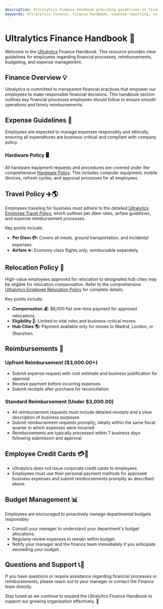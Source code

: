 ```yaml
---
description: Ultralytics Finance Handbook providing guidelines on financial procedures, travel policy, reimbursement processes, and expense management.
keywords: Ultralytics finance, finance handbook, expense reporting, reimbursements, travel policy, budget guidelines, remote setup
---
```


# Ultralytics Finance Handbook 📘

Welcome to the [Ultralytics](https://www.ultralytics.com/) Finance Handbook. This resource provides clear guidelines for employees regarding financial processes, reimbursements, budgeting, and expense management.

## Finance Overview 💡

Ultralytics is committed to transparent financial practices that empower our employees to make responsible financial decisions. This handbook section outlines key financial processes employees should follow to ensure smooth operations and timely reimbursements.

## Expense Guidelines 🧾

Employees are expected to manage expenses responsibly and ethically, ensuring all expenditures are business-critical and compliant with company policy.

### Hardware Policy 🖥️

All hardware equipment requests and procedures are covered under the comprehensive [Hardware Policy](../tools/hardware.md). This includes computer equipment, mobile devices, refresh cycles, and approval processes for all employees.

## Travel Policy ✈️🌎

Employees traveling for business must adhere to the detailed [Ultralytics Employee Travel Policy](../finance/travel.md), which outlines per diem rates, airfare guidelines, and expense reimbursement processes.

Key points include:

- **Per Diem 💳:** Covers all meals, ground transportation, and incidental expenses.
- **Airfare ✈️:** Economy class flights only, reimbursable separately.

## Relocation Policy 📍

High-value employees approved for relocation to designated hub cities may be eligible for relocation compensation. Refer to the comprehensive [Ultralytics Employee Relocation Policy](../finance/relocation.md) for complete details.

Key points include:

- **Compensation 💰:** $6,000 flat one-time payment for approved relocations.
- **Eligibility 🎯:** Limited to vital roles and business-critical moves.
- **Hub Cities 🌎:** Payment available only for moves to Madrid, London, or Shenzhen.

## Reimbursements 💸

### Upfront Reimbursement ($3,000.00+)
- Submit expense request with cost estimate and business justification for approval
- Receive payment before incurring expenses
- Submit receipts after purchase for reconciliation

### Standard Reimbursement (Under $3,000.00)
- All reimbursement requests must include detailed receipts and a clear description of business purposes
- Submit reimbursement requests promptly, ideally within the same fiscal quarter in which expenses were incurred
- Reimbursements are typically processed within 7 business days following submission and approval

## Employee Credit Cards 💳🚫

- Ultralytics does not issue corporate credit cards to employees.
- Employees must use their personal payment methods for approved business expenses and submit reimbursements promptly as described above.

## Budget Management 📊

Employees are encouraged to proactively manage departmental budgets responsibly:

- Consult your manager to understand your department's budget allocations.
- Regularly review expenses to remain within budget.
- Notify your manager and the finance team immediately if you anticipate exceeding your budget.

## Questions and Support 📞💬

If you have questions or require assistance regarding financial processes or reimbursements, please reach out to your manager or contact the Finance team directly.

Stay tuned as we continue to expand the Ultralytics Finance Handbook to support our growing organization effectively. 🚀

